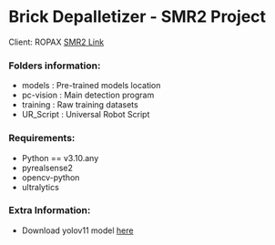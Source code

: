 
# Brick Depalletizer - SMR2 Project
Client: ROPAX
[SMR2 Link](https://www.robotminor.nl/brick-depalletizer-ropax/)

### Folders information:

 - models     : Pre-trained models location
 - pc-vision  : Main detection program
 - training     : Raw training datasets 
 - UR_Script : Universal Robot Script

### Requirements:
- Python == v3.10.any
- pyrealsense2
- opencv-python
- ultralytics

### Extra Information:
- Download yolov11 model [here](https://github.com/ultralytics/assets/releases/tag/v8.3.0)
